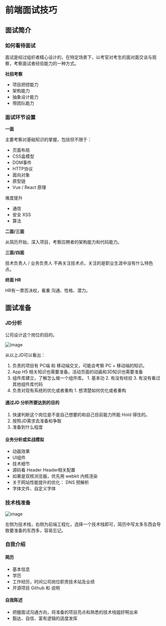 # 前端面试技巧

## 面试简介

### 如何看待面试

面试是经过组织者精心设计的，在特定场景下，以考官对考生的面对面交谈与观察，考察面试者经验能力的一种方式。

**社招考察**

* 项目把控能力
* 架构能力
* 抽象设计能力
* 带团队能力

### 面试环节设置

**一面**

主要考察对基础知识的掌握，包括但不限于：

* 页面布局
* CSS盒模型
* DOM事件
* HTTP协议
* 面向对象
* 原型链
* Vue / React 原理

难度提升

* 通信
* 安全 XSS
* 算法

**二面/三面**

从简历开始，深入项目，考察应聘者的架构能力和代码能力。

**三面/四面**

技术负责人 / 业务负责人 不再关注技术点，关注的是职业生涯中没有什么特色点。

**终面 HR**

HR有一票否决权，看重 沟通、性格、潜力。

## 面试准备

### JD分析

公司设计这个岗位的目的。

![image](http://note.youdao.com/yws/res/24767/WEBRESOURCE52eba428727c7667ea712bdc0aa1f6e9)

从以上JD可以看出：

1. 负责的项目有 PC端 和 移动端交叉，可能会考察 PC + 移动端的知识。
2. App H5 相关知识也需要准备。活动页面的动画和3D知识也需要准备
3. 组件库建立，了解怎么做一个组件库。 1. 基本功 2. 有没有经验 3. 有没有看过其他组件库代码
4. 负责对现有系统的优化或者重构 1. 想清楚如何优化或者重构

#### 通过JD 分析所要达到的目的

1. 快速判断这个岗位是不是自己想要的和自己目前能力所能 Hold 得住的。
2. 按照JD需求去准备和争取
3. 准备到什么程度

#### 业务分析或实战模拟

* 动画效果
* UI组件
* 技术细节
* 源码看 Header Header相关配置
*  如果是双核浏览器，优先用 webkit 内核渲染
* 关于网站性能提升的优化： DNS 预解析
* 字体文件、自定义字体

### 技术栈准备

![image](http://note.youdao.com/yws/res/24800/WEBRESOURCE675934663c0d88268f06f748a134cce2)

左侧为技术栈，右侧为前端工程化，选择一个技术栈即可，简历中写太多东西会导致要准备的东西多，容易忘记。

### 自我介绍

#### 简历

* 基本信息
* 学历
* 工作经历，时间公司岗位职责技术站及业绩
* 开源项目 Github 和 说明

#### 自我陈述

* 把握面试沟通方向，将准备的项目亮点和熟悉的技术栈姐好啊出来
* 豁达、自信、富有逻辑的适度发挥

